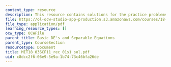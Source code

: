 ```yaml
---
content_type: resource
description: This resource contains solutions for the practice problems.
file: https://ol-ocw-studio-app-production.s3.amazonaws.com/courses/18-03sc-differential-equations-fall-2011/c8dcc2f606e95e9a1b7473c46bfa26de_MIT18_03SCF11_rec_01s1_sol.pdf
file_type: application/pdf
learning_resource_types: []
ocw_type: OCWFile
parent_title: Basic DE's and Separable Equations
parent_type: CourseSection
resourcetype: Document
title: MIT18_03SCF11_rec_01s1_sol.pdf
uid: c8dcc2f6-06e9-5e9a-1b74-73c46bfa26de
---
```

